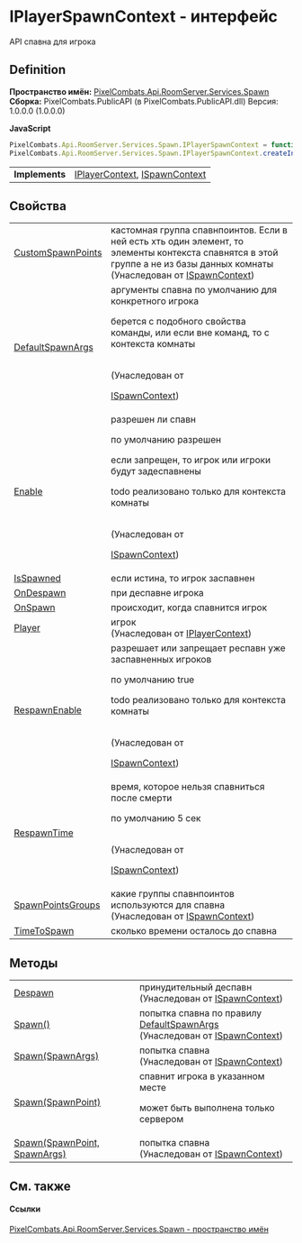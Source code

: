 # IPlayerSpawnContext - интерфейс


API спавна для игрока



## Definition
**Пространство имён:** <a href="0971793b-47eb-58b2-d7a8-6c570042d7d9">PixelCombats.Api.RoomServer.Services.Spawn</a>  
**Сборка:** PixelCombats.PublicAPI (в PixelCombats.PublicAPI.dll) Версия: 1.0.0.0 (1.0.0.0)

**JavaScript**
``` JavaScript
PixelCombats.Api.RoomServer.Services.Spawn.IPlayerSpawnContext = function();
PixelCombats.Api.RoomServer.Services.Spawn.IPlayerSpawnContext.createInterface('PixelCombats.Api.RoomServer.Services.Spawn.IPlayerSpawnContext');
```

<table><tr><td><strong>Implements</strong></td><td><a href="a8c6f3fa-ac3b-6342-34e8-bdd1baed6b28">IPlayerContext</a>, <a href="c63de599-658c-3853-3ceb-8251d961bf63">ISpawnContext</a></td></tr>
</table>



## Свойства
<table>
<tr>
<td><a href="f4fe81a8-c9c3-941f-cb82-66ebeab91ec3">CustomSpawnPoints</a></td>
<td>кастомная группа спавнпоинтов. Если в ней есть хть один элемент, то элементы контекста спавнятся в этой группе а не из базы данных комнаты<br />(Унаследован от <a href="c63de599-658c-3853-3ceb-8251d961bf63">ISpawnContext</a>)</td></tr>
<tr>
<td><a href="81954c34-0c08-0a3a-484f-c59f84fc51cb">DefaultSpawnArgs</a></td>
<td>аргументы спавна по умолчанию для конкретного игрока <p>берется с подобного свойства команды, или если вне команд, то с контекста комнаты</p><br />(Унаследован от <a href="c63de599-658c-3853-3ceb-8251d961bf63">

ISpawnContext</a>)</td></tr>
<tr>
<td><a href="b889cb58-1b6a-70b8-6b7c-6bb2a1256ccc">Enable</a></td>
<td>разрешен ли спавн <p>по умолчанию разрешен</p><p>

если запрещен, то игрок или игроки будут задеспавнены</p><p>

todo реализовано только для контекста комнаты</p><br />(Унаследован от <a href="c63de599-658c-3853-3ceb-8251d961bf63">

ISpawnContext</a>)</td></tr>
<tr>
<td><a href="acfc1a75-3df4-3af8-f712-c592d55536a3">IsSpawned</a></td>
<td>если истина, то игрок заспавнен</td></tr>
<tr>
<td><a href="a8319642-49c7-7c1b-5c37-d22999939d8e">OnDespawn</a></td>
<td>при деспавне игрока</td></tr>
<tr>
<td><a href="ec8d6237-24f5-dc5a-1205-81e515b9768d">OnSpawn</a></td>
<td>происходит, когда спавнится игрок</td></tr>
<tr>
<td><a href="6abdfe86-6da1-4e24-75f1-1be16ffbb7c6">Player</a></td>
<td>игрок<br />(Унаследован от <a href="a8c6f3fa-ac3b-6342-34e8-bdd1baed6b28">IPlayerContext</a>)</td></tr>
<tr>
<td><a href="d1d92233-aa7f-5f04-2f5c-503a40903fb3">RespawnEnable</a></td>
<td>разрешает или запрещает респавн уже заспавненных игроков <p>по умолчанию true</p><p>

todo реализовано только для контекста комнаты</p><br />(Унаследован от <a href="c63de599-658c-3853-3ceb-8251d961bf63">

ISpawnContext</a>)</td></tr>
<tr>
<td><a href="86152412-a824-365b-fe6b-3905cb6cf786">RespawnTime</a></td>
<td>время, которое нельзя спавниться после смерти <p>по умолчанию 5 сек</p><br />(Унаследован от <a href="c63de599-658c-3853-3ceb-8251d961bf63">

ISpawnContext</a>)</td></tr>
<tr>
<td><a href="9b9e1a52-bb34-c5e8-3d69-aa8aef0b3311">SpawnPointsGroups</a></td>
<td>какие группы спавнпоинтов используются для спавна<br />(Унаследован от <a href="c63de599-658c-3853-3ceb-8251d961bf63">ISpawnContext</a>)</td></tr>
<tr>
<td><a href="89135a79-e053-0b11-f837-114978482a68">TimeToSpawn</a></td>
<td>сколько времени осталось до спавна</td></tr>
</table>

## Методы
<table>
<tr>
<td><a href="656cc9fb-67f7-2a36-ba47-7b6966c84610">Despawn</a></td>
<td>принудительный деспавн<br />(Унаследован от <a href="c63de599-658c-3853-3ceb-8251d961bf63">ISpawnContext</a>)</td></tr>
<tr>
<td><a href="8d1f9aba-4e84-395e-4982-2c43987c6b58">Spawn()</a></td>
<td>попытка спавна по правилу <a href="81954c34-0c08-0a3a-484f-c59f84fc51cb">DefaultSpawnArgs</a><br />(Унаследован от <a href="c63de599-658c-3853-3ceb-8251d961bf63">ISpawnContext</a>)</td></tr>
<tr>
<td><a href="46b1fb11-b44c-81e5-c469-5f6a9ae17d48">Spawn(SpawnArgs)</a></td>
<td>попытка спавна<br />(Унаследован от <a href="c63de599-658c-3853-3ceb-8251d961bf63">ISpawnContext</a>)</td></tr>
<tr>
<td><a href="eb2ebbd1-7a1b-c51e-3a60-a6921ab9ccac">Spawn(SpawnPoint)</a></td>
<td>спавнит игрока в указанном месте <p>может быть выполнена только сервером</p></td></tr>
<tr>
<td><a href="ba3b5e24-57b5-1a33-87bd-e1b24e7ce265">Spawn(SpawnPoint, SpawnArgs)</a></td>
<td>попытка спавна<br />(Унаследован от <a href="c63de599-658c-3853-3ceb-8251d961bf63">ISpawnContext</a>)</td></tr>
</table>

## См. также


#### Ссылки
<a href="0971793b-47eb-58b2-d7a8-6c570042d7d9">PixelCombats.Api.RoomServer.Services.Spawn - пространство имён</a>  
